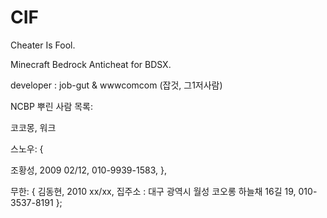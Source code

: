 # CIF
Cheater Is Fool.

Minecraft Bedrock Anticheat for BDSX.

developer : job-gut & wwwcomcom (잡것, 그1저사람)

NCBP 뿌린 사람 목록:

코코몽, 워크

스노우: {

조황성,
2009 02/12,
010-9939-1583,
},

무한: {
김동현,
2010 xx/xx,
집주소 : 대구 광역시 월성 코오롱 하늘채 16길 19,
010-3537-8191 
};
